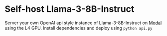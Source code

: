 # Self-host Llama-3-8B-Instruct

Server your own OpenAI api style instance of Llama-3-8B-Instruct on [Modal](https://modal.com/) using the L4 GPU. 
Install dependencies and deploy using `python api.py`
